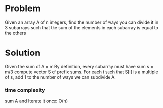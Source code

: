 # Problem

Given an array A of n integers, find the number of ways you can divide it in 3 subarrays such that the sum of the elements in each subarray is equal to the others

# Solution
Given the sum of A = m
By definition, every subarray must have sum s = m/3
compute vector S of prefix sums.
For each i such that S[i] is a multiple of s, add 1 to the number of ways we can subdivide A.

### time complexity
sum A and Iterate it once:
O(n)